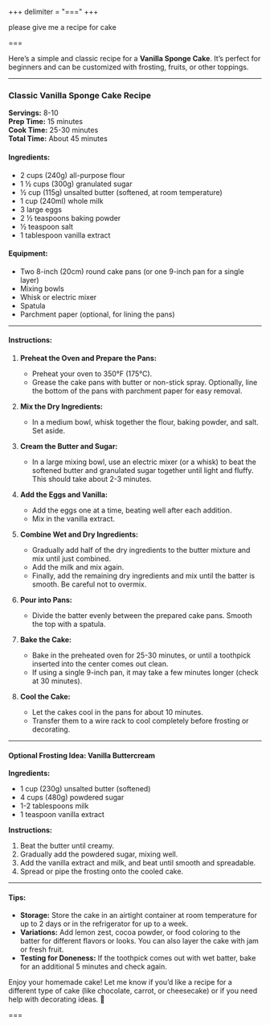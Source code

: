 +++
delimiter = "==="
+++

please give me a recipe for cake

===

Here’s a simple and classic recipe for a **Vanilla Sponge Cake**. It’s perfect
for beginners and can be customized with frosting, fruits, or other toppings.

---

### **Classic Vanilla Sponge Cake Recipe**

**Servings:** 8-10  
**Prep Time:** 15 minutes  
**Cook Time:** 25-30 minutes  
**Total Time:** About 45 minutes

#### **Ingredients:**

- 2 cups (240g) all-purpose flour
- 1 ½ cups (300g) granulated sugar
- ½ cup (115g) unsalted butter (softened, at room temperature)
- 1 cup (240ml) whole milk
- 3 large eggs
- 2 ½ teaspoons baking powder
- ½ teaspoon salt
- 1 tablespoon vanilla extract

#### **Equipment:**

- Two 8-inch (20cm) round cake pans (or one 9-inch pan for a single layer)
- Mixing bowls
- Whisk or electric mixer
- Spatula
- Parchment paper (optional, for lining the pans)

---

#### **Instructions:**

1. **Preheat the Oven and Prepare the Pans:**

   - Preheat your oven to 350°F (175°C).
   - Grease the cake pans with butter or non-stick spray. Optionally, line the
     bottom of the pans with parchment paper for easy removal.

2. **Mix the Dry Ingredients:**

   - In a medium bowl, whisk together the flour, baking powder, and salt. Set
     aside.

3. **Cream the Butter and Sugar:**

   - In a large mixing bowl, use an electric mixer (or a whisk) to beat the
     softened butter and granulated sugar together until light and fluffy. This
     should take about 2-3 minutes.

4. **Add the Eggs and Vanilla:**

   - Add the eggs one at a time, beating well after each addition.
   - Mix in the vanilla extract.

5. **Combine Wet and Dry Ingredients:**

   - Gradually add half of the dry ingredients to the butter mixture and mix
     until just combined.
   - Add the milk and mix again.
   - Finally, add the remaining dry ingredients and mix until the batter is
     smooth. Be careful not to overmix.

6. **Pour into Pans:**

   - Divide the batter evenly between the prepared cake pans. Smooth the top
     with a spatula.

7. **Bake the Cake:**

   - Bake in the preheated oven for 25-30 minutes, or until a toothpick inserted
     into the center comes out clean.
   - If using a single 9-inch pan, it may take a few minutes longer (check at 30
     minutes).

8. **Cool the Cake:**
   - Let the cakes cool in the pans for about 10 minutes.
   - Transfer them to a wire rack to cool completely before frosting or
     decorating.

---

#### **Optional Frosting Idea: Vanilla Buttercream**

**Ingredients:**

- 1 cup (230g) unsalted butter (softened)
- 4 cups (480g) powdered sugar
- 1-2 tablespoons milk
- 1 teaspoon vanilla extract

**Instructions:**

1. Beat the butter until creamy.
2. Gradually add the powdered sugar, mixing well.
3. Add the vanilla extract and milk, and beat until smooth and spreadable.
4. Spread or pipe the frosting onto the cooled cake.

---

#### **Tips:**

- **Storage:** Store the cake in an airtight container at room temperature for
  up to 2 days or in the refrigerator for up to a week.
- **Variations:** Add lemon zest, cocoa powder, or food coloring to the batter
  for different flavors or looks. You can also layer the cake with jam or fresh
  fruit.
- **Testing for Doneness:** If the toothpick comes out with wet batter, bake for
  an additional 5 minutes and check again.

Enjoy your homemade cake! Let me know if you’d like a recipe for a different
type of cake (like chocolate, carrot, or cheesecake) or if you need help with
decorating ideas. 🎂

===


